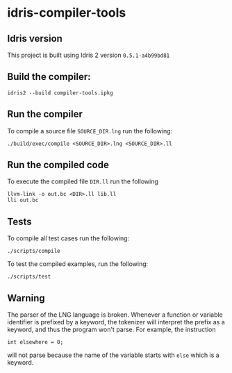 # idris-compiler-tools

## Idris version
This project is built using Idris 2 version `0.5.1-a4b99bd81`

## Build the compiler:
```
idris2 --build compiler-tools.ipkg
```

## Run the compiler
To compile a source file `SOURCE_DIR.lng` run the following:
```
./build/exec/compile <SOURCE_DIR>.lng <SOURCE_DIR>.ll
```

## Run the compiled code
To execute the compiled file `DIR.ll` run the following
```
llvm-link -o out.bc <DIR>.ll lib.ll
lli out.bc
```

## Tests
To compile all test cases run the following:
```
./scripts/compile
```

To test the compiled examples, run the following:
```
./scripts/test
```

## Warning
The parser of the LNG language is broken.
Whenever a function or variable identifier is prefixed by a keyword,
the tokenizer will interpret the prefix as a keyword, and thus the program won't parse.
For example, the instruction
```
int elsewhere = 0;
```
will not parse because the name of the variable starts with `else` which is a keyword.

